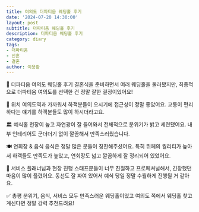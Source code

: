 ```yaml
---
title: 여의도 더파티움 웨딩홀 후기
date: '2024-07-20 14:30:00'
layout: post
subtitle: 더파티움 웨딩홀 후기
description: 더파티움 웨딩홀 후기
category: diary
tags:
- 더파티움
- 신혼
- 결혼
author: 이용환
---
```


💍 더파티움 여의도 웨딩홀 후기
결혼식을 준비하면서 여러 웨딩홀을 둘러봤지만, 최종적으로 더파티움 여의도를 선택한 건 정말 잘한 결정이었어요!

📍 위치
여의도역과 가까워서 하객분들이 오시기에 접근성이 정말 좋았어요. 교통이 편리하다는 얘기를 하객분들도 많이 하시더라고요.

🏛️ 예식홀
천장이 높고 자연광이 잘 들어와서 전체적으로 분위기가 밝고 세련됐어요. 내부 인테리어도 군더더기 없이 깔끔해서 만족스러웠습니다.

🍽️ 연회장 & 음식
음식은 정말 많은 분들이 칭찬해주셨어요. 특히 뷔페의 퀄리티가 높아서 하객들도 만족도가 높았고, 연회장도 넓고 깔끔하게 잘 정리되어 있었어요.

👰 서비스
플래너님과 현장 진행 스태프분들이 너무 친절하고 프로페셔널해서, 긴장했던 마음이 많이 풀렸어요. 동선도 잘 짜여 있어서 예식 당일 정말 수월하게 진행될 거 같아요.

✅ 총평
분위기, 음식, 서비스 모두 만족스러운 웨딩홀이었고 여의도 쪽에서 웨딩홀 찾고 계신다면 정말 강력 추천드려요!